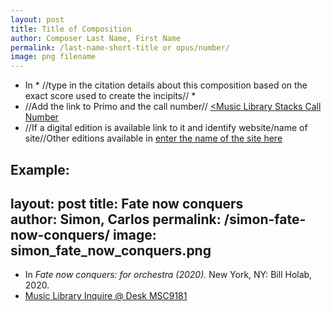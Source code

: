 ```yaml
---
layout: post
title: Title of Composition
author: Composer Last Name, First Name
permalink: /last-name-short-title or opus/number/
image: png filename
---
```


- In * //type in the citation details about this composition based on the exact score used to create the incipits// *
- //Add the link to Primo and the call number// <a href="Primo Link" target="_blank"><Music Library Stacks Call Number</a>
- //If a digital edition is available link to it and identify website/name of site//Other editions available in <a href="external link" target="_blank">enter the name of the site here</a>



Example:
---
layout: post
title: Fate now conquers  
author: Simon, Carlos
permalink: /simon-fate-now-conquers/
image: simon_fate_now_conquers.png
---

- In *Fate now conquers: for orchestra (2020).* New York, NY: Bill Holab, 2020.
- <a href="https://tufts-primo.hosted.exlibrisgroup.com/permalink/f/bnf7qa/01TUN_ALMA21281768720003851" target="_blank">Music Library Inquire @ Desk MSC9181</a>
